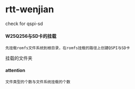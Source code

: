 # rtt-wenjian
check for qspi-sd

#### W25Q256与SD卡的挂载

	先挂载romfs文件系统到根目录，在romfs挂载的路径上创建QSPI与SD卡

挂载的文件夹

#### attention
	
	文件类型的个数与文件系统挂载的个数
